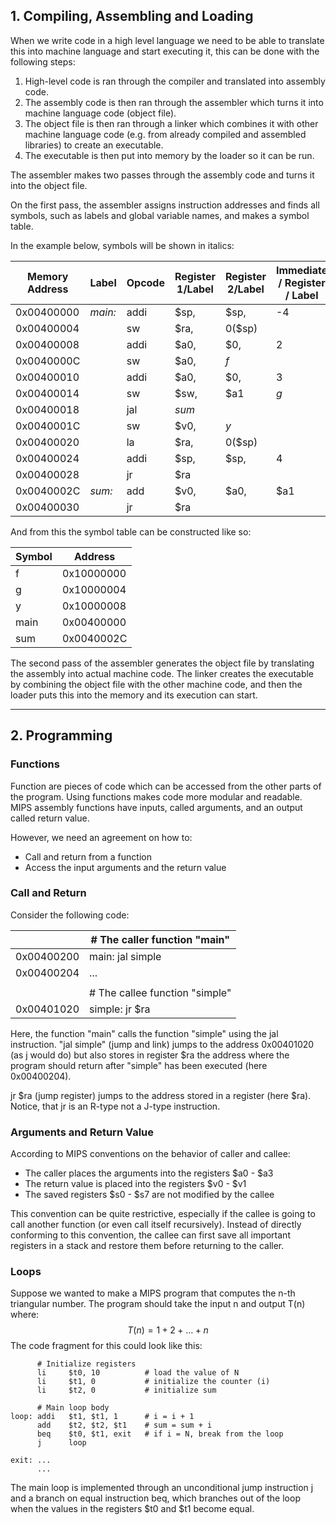 
## 1. Compiling, Assembling and Loading

When we write code in a high level language we need to be able to translate this into machine language and start executing it, this can be done with the following steps:

1. High-level code is ran through the compiler and translated into assembly code.
2. The assembly code is then ran through the assembler which turns it into machine language code (object file).
3. The object file is then ran through a linker which combines it with other machine language code (e.g. from already compiled and assembled libraries) to create an executable.
4. The executable is then put into memory by the loader so it can be run.

The assembler makes two passes through the assembly code and turns it into the object file.

On the first pass, the assembler assigns instruction addresses and finds all symbols, such as labels and global variable names, and makes a symbol table.

In the example below, symbols will be shown in italics:

| Memory Address | Label   | Opcode | Register 1/Label | Register 2/Label | Immediate / Register / Label |
| -------------- | ------- | ------ | ---------------- | ---------------- | ---------------------------- |
| 0x00400000     | *main:* | addi   | $sp,             | $sp,             | -4                           |
| 0x00400004     |         | sw     | $ra,             | 0($sp)           |                              |
| 0x00400008     |         | addi   | $a0,             | $0,              | 2                            |
| 0x0040000C     |         | sw     | $a0,             | *f*              |                              |
| 0x00400010     |         | addi   | $a0,             | $0,              | 3                            |
| 0x00400014     |         | sw     | $sw,             | $a1              | *g*                          |
| 0x00400018     |         | jal    | *sum*            |                  |                              |
| 0x0040001C     |         | sw     | $v0,             | *y*              |                              |
| 0x00400020     |         | la     | $ra,             | 0($sp)           |                              |
| 0x00400024     |         | addi   | $sp,             | $sp,             | 4                            |
| 0x00400028     |         | jr     | $ra              |                  |                              |
| 0x0040002C     | *sum:*  | add    | $v0,             | $a0,             | $a1                          |
| 0x00400030     |         | jr     | $ra              |                  |                              |

And from this the symbol table can be constructed like so:

| Symbol | Address    |
| ------ | ---------- |
| f      | 0x10000000 |
| g      | 0x10000004 |
| y      | 0x10000008 |
| main   | 0x00400000 |
| sum    | 0x0040002C |
The second pass of the assembler generates the object file by translating the assembly into actual machine code. The linker creates the executable by combining the object file with the other machine code, and then the loader puts this into the memory and its execution can start.

---

## 2. Programming

### Functions

Function are pieces of code which can be accessed from the other parts of the program. Using functions makes code more modular and readable. MIPS assembly functions have inputs, called arguments, and an output called return value. 

However, we need an agreement on how to:

- Call and return from a function
- Access the input arguments and the return value

### Call and Return

Consider the following code:

|            | # The caller function "main"   |
| ---------- | ------------------------------ |
| 0x00400200 | main: jal simple               |
| 0x00400204 | ...                            |
|            |                                |
|            | # The callee function "simple" |
| 0x00401020 | simple: jr $ra                 |
Here, the function "main" calls the function "simple" using the jal instruction. "jal simple" (jump and link) jumps to the address 0x00401020 (as j would do) but also stores in register $ra the address where the program should return after "simple" has been executed (here 0x00400204).

jr $ra (jump register) jumps to the address stored in a register (here $ra). Notice, that jr is an R-type not a J-type instruction.

### Arguments and Return Value

According to MIPS conventions on the behavior of caller and callee:
- The caller places the arguments into the registers $a0 - $a3
- The return value is placed into the registers $v0 - $v1
- The saved registers $s0 - $s7 are not modified by the callee

This convention can be quite restrictive, especially if the callee is going to call another function (or even call itself recursively). Instead of directly conforming to this convention, the callee can first save all important registers in a stack and restore them before returning to the caller.

### Loops

Suppose we wanted to make a MIPS program that computes the n-th triangular number. The program should take the input n and output T(n) where: $$
T(n)=1+2+\dots+n
$$
The code fragment for this could look like this:
```
      # Initialize registers
	  li     $t0, 10          # load the value of N
	  li     $t1, 0           # initialize the counter (i)
	  li     $t2, 0           # initialize sum

	  # Main loop body
loop: addi   $t1, $t1, 1      # i = i + 1
	  add    $t2, $t2, $t1    # sum = sum + i
	  beq    $t0, $t1, exit   # if i = N, break from the loop
	  j      loop

exit: ...
	  ...
```

The main loop is implemented through an unconditional jump instruction j and a branch on equal instruction beq, which branches out of the loop when the values in the registers $t0 and $t1 become equal.



